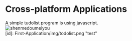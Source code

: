 # Cross-platform Applications
A simple tudolist program is using javascript.<br />
![shenmedoumeiyou](/First-Application/img/todolist.png)<br />
[id]: First-Application/img/todolist.png "test"
